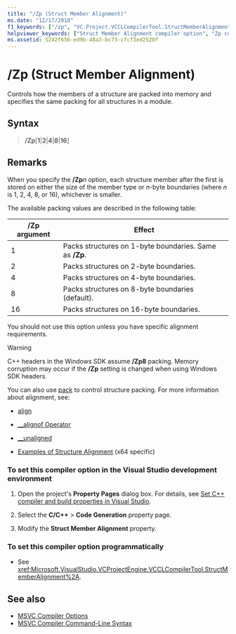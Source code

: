 ```yaml
---
title: "/Zp (Struct Member Alignment)"
ms.date: "12/17/2018" 
f1_keywords: ["/zp", "VC.Project.VCCLCompilerTool.StructMemberAlignment", "VC.Project.VCCLWCECompilerTool.StructMemberAlignment"]
helpviewer_keywords: ["Struct Member Alignment compiler option", "Zp compiler option", "/Zp compiler option [C++]", "-Zp compiler option [C++]"]
ms.assetid: 5242f656-ed9b-48a3-bc73-cfcf3ed2520f
---
```

# /Zp (Struct Member Alignment)

Controls how the members of a structure are packed into memory and specifies the same packing for all structures in a module.

## Syntax

> **/Zp**[**1**|**2**|**4**|**8**|**16**]

## Remarks

When you specify the **/Zp**_n_ option, each structure member after the first is stored on either the size of the member type or *n*-byte boundaries (where *n* is 1, 2, 4, 8, or 16), whichever is smaller.

The available packing values are described in the following table:

|/Zp argument|Effect|
|-|-|
|1|Packs structures on 1-byte boundaries. Same as **/Zp**.|
|2|Packs structures on 2-byte boundaries.|
|4|Packs structures on 4-byte boundaries.|
|8|Packs structures on 8-byte boundaries (default).|
|16| Packs structures on 16-byte boundaries.|

You should not use this option unless you have specific alignment requirements.

> [!WARNING]
> C++ headers in the Windows SDK assume **/Zp8** packing. Memory corruption may occur if the **/Zp** setting is changed when using Windows SDK headers.

You can also use [pack](../../preprocessor/pack.md) to control structure packing. For more information about alignment, see:

- [align](../../cpp/align-cpp.md)

- [__alignof Operator](../../cpp/alignof-operator.md)

- [__unaligned](../../cpp/unaligned.md)

- [Examples of Structure Alignment](../examples-of-structure-alignment.md) (x64 specific)

### To set this compiler option in the Visual Studio development environment

1. Open the project's **Property Pages** dialog box. For details, see [Set C++ compiler and build properties in Visual Studio](../working-with-project-properties.md).

1. Select the **C/C++** > **Code Generation** property page.

1. Modify the **Struct Member Alignment** property.

### To set this compiler option programmatically

- See <xref:Microsoft.VisualStudio.VCProjectEngine.VCCLCompilerTool.StructMemberAlignment%2A>.

## See also

- [MSVC Compiler Options](compiler-options.md)
- [MSVC Compiler Command-Line Syntax](compiler-command-line-syntax.md)
